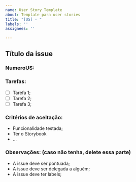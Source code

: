 ```yaml
---
name: User Story Template
about: Template para user stories
title: "[US] - "
labels: ''
assignees: ''

---
```


## Título da issue

### NumeroUS:

### Tarefas:

- [ ] Tarefa 1;
- [ ] Tarefa 2;
- [ ] Tarefa 3;

### Critérios de aceitação:

- Funcionalidade testada;
- Ter o Storybook
- ...

### Observações: (caso não tenha, delete essa parte)

- A issue deve ser pontuada;
- A issue deve ser delegada a alguém;
- A issue deve ter labels;
